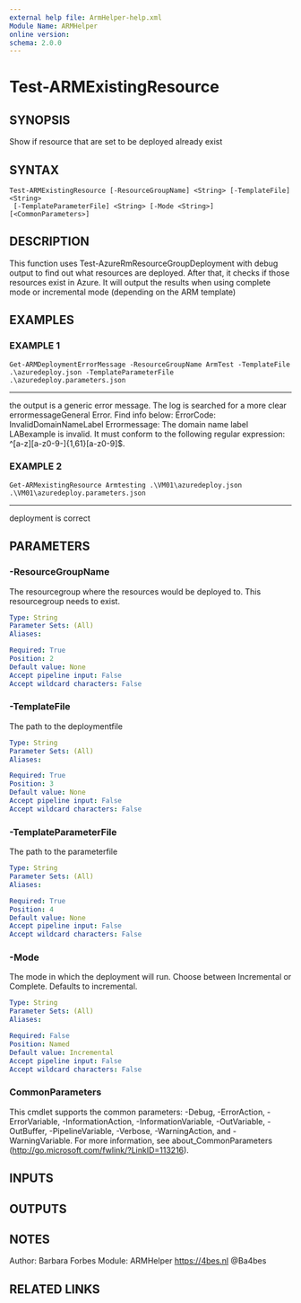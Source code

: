 ```yaml
---
external help file: ArmHelper-help.xml
Module Name: ARMHelper
online version:
schema: 2.0.0
---
```


# Test-ARMExistingResource

## SYNOPSIS
Show if resource that are set to be deployed already exist

## SYNTAX

```
Test-ARMExistingResource [-ResourceGroupName] <String> [-TemplateFile] <String>
 [-TemplateParameterFile] <String> [-Mode <String>] [<CommonParameters>]
```

## DESCRIPTION
This function uses Test-AzureRmResourceGroupDeployment with debug output to find out what resources are deployed.
After that, it checks if those resources exist in Azure.
It will output the results when using complete mode or incremental mode (depending on the ARM template)

## EXAMPLES

### EXAMPLE 1
```
Get-ARMDeploymentErrorMessage -ResourceGroupName ArmTest -TemplateFile .\azuredeploy.json -TemplateParameterFile .\azuredeploy.parameters.json
```

--------
the output is a generic error message. The log is searched for a more clear errormessageGeneral Error. Find info below:
ErrorCode: InvalidDomainNameLabel
Errormessage: The domain name label LABexample is invalid. It must conform to the following regular expression: ^\[a-z\]\[a-z0-9-\]{1,61}\[a-z0-9\]$.

### EXAMPLE 2
```
Get-ARMexistingResource Armtesting .\VM01\azuredeploy.json .\VM01\azuredeploy.parameters.json
```

--------
deployment is correct

## PARAMETERS

### -ResourceGroupName
The resourcegroup where the resources would be deployed to.
This resourcegroup needs to exist.

```yaml
Type: String
Parameter Sets: (All)
Aliases:

Required: True
Position: 2
Default value: None
Accept pipeline input: False
Accept wildcard characters: False
```

### -TemplateFile
The path to the deploymentfile

```yaml
Type: String
Parameter Sets: (All)
Aliases:

Required: True
Position: 3
Default value: None
Accept pipeline input: False
Accept wildcard characters: False
```

### -TemplateParameterFile
The path to the parameterfile

```yaml
Type: String
Parameter Sets: (All)
Aliases:

Required: True
Position: 4
Default value: None
Accept pipeline input: False
Accept wildcard characters: False
```

### -Mode
The mode in which the deployment will run.
Choose between Incremental or Complete.
Defaults to incremental.

```yaml
Type: String
Parameter Sets: (All)
Aliases:

Required: False
Position: Named
Default value: Incremental
Accept pipeline input: False
Accept wildcard characters: False
```

### CommonParameters
This cmdlet supports the common parameters: -Debug, -ErrorAction, -ErrorVariable, -InformationAction, -InformationVariable, -OutVariable, -OutBuffer, -PipelineVariable, -Verbose, -WarningAction, and -WarningVariable. For more information, see about_CommonParameters (http://go.microsoft.com/fwlink/?LinkID=113216).

## INPUTS

## OUTPUTS

## NOTES
Author: Barbara Forbes
Module: ARMHelper
https://4bes.nl
@Ba4bes

## RELATED LINKS
